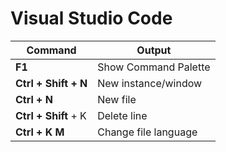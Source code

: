 # Visual Studio Code

Command | Output
--------| ------
**F1** | Show Command Palette
**Ctrl + Shift + N** | New instance/window
**Ctrl + N** | New file
**Ctrl + Shift** + K | Delete line
**Ctrl + K M** | Change file language